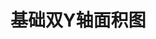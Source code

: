 # 基础双Y轴面积图

<preview path="../examples/default/BaseDoubleYArea.vue" title="基础样式" description=""></preview>
